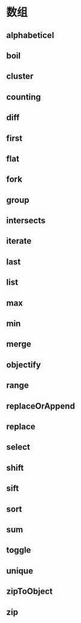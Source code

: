 # 数组

## alphabeticel

## boil

## cluster

## counting

## diff

## first

## flat

## fork

## group

## intersects

## iterate

## last

## list

## max

## min

## merge

## objectify

## range

## replaceOrAppend

## replace

## select

## shift

## sift

## sort

## sum

## toggle

## unique

## zipToObject

## zip

